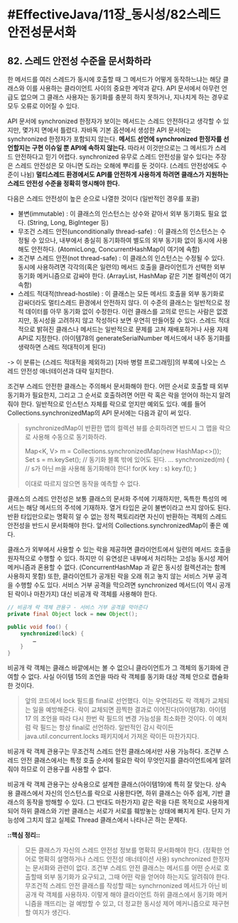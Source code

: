 # #EffectiveJava/11장_동시성/82스레드안전성문서화


## 82. 스레드 안전성 수준을 문서화하라

한 메서드를 여러 스레드가 동시에 호출할 때 그 메서드가 어떻게 동작하느냐는 해당 클래스와 이를 사용하는 클라이언트 사이의 중요한 계약과 같다. API 문서에서 아무런 언급도 없으며 그 클래스 사용자는 동기화를 충분히 하지 못하거나, 지나치게 하는 경우로 모두 오류로 이어질 수 있다. 

API 문서에 synchronized 한정자가 보이는 메서드는 스레드 안전하다고 생각할 수 있지만, 몇가지 면에서 틀렸다. 자바독 기본 옵션에서 생성한 API 문서에는 synchronized 한정자가 포함되지 않는다. **메서드 선언에 synchronized 한정자를 선언할지는 구현 이슈일 뿐 API에 속하지 않는다.** 따라서 이것만으로는 그 메서드가 스레드 안전하다고 믿기 어렵다.
 synchronized 유무로 스레드 안전성을 알수 있다는 주장은 스레드 안전성은 모 아니면 도라는 오해에 뿌리를 둔 것이다. (스레드 안전성에도 수준이 나뉨) **멀티스레드 환경에서도 API를 안전하게 사용하게 하려면 클래스가 지원하는 스레드 안전성 수준을 정확히 명시해야 한다.** 


다음은 스레드 안전성이 높은 순으로 나열한 것이다 (일반적인 경우를 포괄)

- 불변(immutable) : 이 클래스의 인스턴스는 상수와 같아서 외부 동기화도 필요 없다. (String, Long, BigInteger 등)
- 무조건 스레드 안전(unconditionally thread-safe) : 이 클래스의 인스턴스는 수정될 수 있으나, 내부에서 충실히 동기화하여 별도의 외부 동기화 없이 동시에 사용해도 안전하다. (AtomicLong, ConcurrentHashMap이 여기에 속함)
- 조건부 스레드 안전(not thread-safe) : 이 클래스의 인스턴스는 수정될 수 있다. 동시에 사용하려면 각각의(혹은 일련의) 메서드 호출을 클라이언트가 선택한 외부 동기화 메커니즘으로 감싸야 한다. (ArrayList, HashMap 같은 기본 컬렉션이 여기 속함)
- 스레드 적대적(thread-hostile) : 이 클래스는 모든 메서드 호출을 외부 동기화로 감싸더라도 멀티스레드 환경에서 안전하지 않다. 이 수준의 클래스는 일반적으로 정적 데이터를 아무 동기화 없이 수정한다. 이런 클래스를 고의로 만드는 사람은 없겠지만, 동시성을 고려하지 않고 작성하다 보면 우연히 만들어질 수 있다. 스레드 적대적으로 밝혀진 클래스나 메서드는 일반적으로 문제를 고쳐 재배포하거나 사용 자제 API로 지정한다. (아이템78의 generateSerialNumber 메서드에서 내주 동기화를 생략하면 스레드 적대적이게 된다)

-> 이 분류는 (스레드 적대적을 제외하고) [자바 병렬 프로그래밍]의 부록에 나오는 스레드 안전성 애너테이션과 대략 일치한다. 


조건부 스레드 안전한 클래스는 주의해서 문서화해야 한다. 어떤 순서로 호출할 때 외부 동기화가 필요한지, 그리고 그 순서로 호출하려면 어떤 락 혹은 락을 얻어야 하는지 알려줘야 한다. 일반적으로 인스턴스 자체를 락으로 얻지만 예외도 있다. 예를 들어 Collections.synchronizedMap의 API 문서에는 다음과 같이 써 있다.

> synchronizedMap이 반환한 맵의 컬렉션 뷰를 순회하려면 반드시 그 맵을 락으로 사용해 수동으로 동기화하라.
>  
> Map<K, V> m = Collections.synchronizedMap(new HashMap<>());
> Set<K> s = m.keySet(); // 동기화 블록 밖에 있어도 된다.
> 	…
> synchronized(m) { // s가 아닌 m을 사용해 동기화해야 한다!
> 	for(K key : s)
> 		key.f();
> }
>  
> 이대로 따르지 않으면 동작을 예측할 수 없다.

클래스의 스레드 안전성은 보통 클래스의 문서화 주석에 기재하지만, 독특한 특성의 메서드는 해당 메서드의 주석에 기재하자. 열거 타입은 굳이 불변이라고 쓰지 않아도 된다. 반환 타입만으로는 명확히 알 수 없는 정적 팩토리라면 자신이 반환하는 객체의 스레드 안전성을 반드시 문서화해야 한다. 앞서의 Collections.synchronizedMap이 좋은 예다.

클래스가 외부에서 사용할 수 있는 락을 제공하면 클라이언트에서 일련의 메서드 호출을 원자적으로 수행할 수 있다. 하지만 이 유연성은 내부에서 처리하는 고성능 동시성 제어 메커니즘과 혼용할 수 없다. (ConcurrentHashMap 과 같은 동시성 컬렉션과는 함께 사용하지 못함) 또한, 클라이언트가 공개된 락을 오래 쥐고 놓지 않는 서비스 거부 공격을 수행할 수도 있다.
 서비스 거부 공격을 막으려면 synchronized 메서드(이 역시 공개된 락이나 마찬가지) 대신 비공개 락 객체를 사용해야 한다.

```java
// 비공개 락 객체 관용구 - 서비스 거부 공격을 막아준다
private final Object lock = new Object();

public void foo() {
	synchronized(lock) {
		…
	}
}
```

비공개 락 객체는 클래스 바깥에서는 볼 수 없으니 클라이언트가 그 객체의 동기화에 관여할 수 없다. 사실 아이템 15의 조언을 따라 락 객체를 동기화 대상 객체 안으로 캡슐화한 것이다.

> 앞의 코드에서 lock 필드를 final로 선언했다. 이는 우연히라도 락 객체가 교체되는 일을 예방해준다. 락이 교체되면 끔찍한 결과로 이어진다(아이템78). 아이템17 의 조언을 따라 다시 한번 락 필드의 변경 가능성을 최소화한 것이다. 이 예처럼 락 필드는 항상 final로 선언하라. 일반적인 감시 락이든 java.util.concurrent.locks 패키지에서 가져온 락이든 마찬가지다.

비공개 락 객체 관용구는 무조건적 스레드 안전 클래스에서만 사용 가능하다. 조건부 스레드 안전 클래스에서는 특정 호출 순서에 필요한 락이 무엇인지를 클라이언트에게 알려줘야 하므로 이 관용구를 사용할 수 없다.

비공개 락 객체 관용구는 상속용으로 설계한 클래스(아이템19)에 특히 잘 맞는다. 상속용 클래스에서 자신의 인스턴스를 락으로 사용한다면, 하위 클래스는 아주 쉽게, 기반 클래스의 동작을 방해할 수 있다. (그 반대도 마찬가지) 같은 락을 다른 목적으로 사용하게 되어 하위 클래스와 기반 클래스는 서로가 서로를 훼방놓는 상태에 빠지게 된다. 단지 가능성에 그치지 않고 실제로 Thread 클래스에서 나타나곤 하는 문제다.


**::핵심 정리::** 

> 모든 클래스가 자신의 스레드 안전성 정보를 명확히 문서화해야 한다. (정확한 언어로 명확히 설명하거나 스레드  안전성 애너테이션 사용) synchronized 한정자는 문서화와 관련이 없다. 조건부 스레드 안전 클래스는 메서드를 어떤 순서로 호출할때 외부 동기화가 요구되고, 그때 어떤 락을 얻어야 하는지도 알려줘야 한다. 무조건적 스레드 안전 클래스를 작성할 때는 synchrnonized 메서드가 아닌 비공개 락 객체를 사용하자. 이렇게 해야 클라이언트 하위 클래스에서 동기화 메커니즘을 깨뜨리는 걸 예방할 수 있고, 더 정교한 동시성 제어 메커니즘으로 재구현할 여지가 생긴다.



